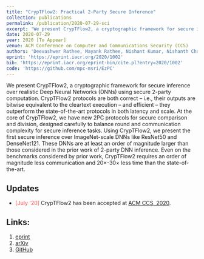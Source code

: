 ```yaml
---
title: "CrypTFlow2: Practical 2-Party Secure Inference"
collection: publications
permalink: /publication/2020-07-29-sci
excerpt: 'We present CrypTFlow2, a cryptographic framework for secure inference over realistic Deep Neural Networks (DNNs) using secure 2-party computation.'
date: 2020-07-29
year: 2020 [To Appear]
venue: ACM Conference on Computer and Communications Security (CCS)
authors: 'Deevashwer Rathee, Mayank Rathee, Nishant Kumar, Nishanth Chandran, Divya Gupta, Aseem Rastogi & Rahul Sharma'
eprint: 'https://eprint.iacr.org/2020/1002'
bib: 'https://eprint.iacr.org/eprint-bin/cite.pl?entry=2020/1002'
code: 'https://github.com/mpc-msri/EzPC'
---
```

We present CrypTFlow2, a cryptographic framework for secure inference over realistic Deep Neural Networks (DNNs) using secure 2-party computation. CrypTFlow2 protocols are both correct – i.e., their outputs are bitwise equivalent to the cleartext execution – and efficient – they outperform the state-of-the-art protocols in both latency and scale. At the core of CrypTFlow2, we have new 2PC protocols for secure comparison and division, designed carefully to balance round and communication complexity for secure inference tasks. Using CrypTFlow2, we present the first secure inference over ImageNet-scale DNNs like ResNet50 and DenseNet121. These DNNs are at least an order of magnitude larger than those considered in the prior work of 2-party DNN inference. Even on the benchmarks considered by prior work, CrypTFlow2 requires an order of magnitude less communication and 20×-30× less time than the state-of-the-art.

## Updates
- <span style="color:#fa4d4d">[July '20]</span> CrypTFlow2 has been accepted at [ACM CCS, 2020](https://www.sigsac.org/ccs/CCS2020/).

## Links:
1. [eprint](https://eprint.iacr.org/2020/1002)
2. [arXiv](https://arxiv.org/abs/2010.06457)
3. [GitHub](https://github.com/mpc-msri/EzPC)
